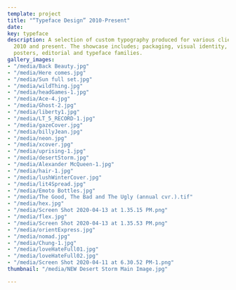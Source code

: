 ```yaml
---
template: project
title: "“Typeface Design” 2010-Present"
date: 
key: typeface
description: A selection of custom typography produced for various clients between
  2010 and present. The showcase includes; packaging, visual identity, book covers,
  posters, editorial and typeface families.
gallery_images:
- "/media/Back Beauty.jpg"
- "/media/Here comes.jpg"
- "/media/Sun full set.jpg"
- "/media/wildThing.jpg"
- "/media/headGames-1.jpg"
- "/media/Ace-4.jpg"
- "/media/Ghost-2.jpg"
- "/media/liberty1.jpg"
- "/media/LT_5_RECORD-1.jpg"
- "/media/gazeCover.jpg"
- "/media/billyJean.jpg"
- "/media/neon.jpg"
- "/media/xcover.jpg"
- "/media/uprising-1.jpg"
- "/media/desertStorm.jpg"
- "/media/Alexander McQueen-1.jpg"
- "/media/hair-1.jpg"
- "/media/lushWinterCover.jpg"
- "/media/lit4Spread.jpg"
- "/media/Emoto Bottles.jpg"
- "/media/The Good, The Bad and The Ugly (annual cvr.).tif"
- "/media/hex.jpg"
- "/media/Screen Shot 2020-04-13 at 1.35.15 PM.png"
- "/media/flex.jpg"
- "/media/Screen Shot 2020-04-13 at 1.35.53 PM.png"
- "/media/orientExpress.jpg"
- "/media/nomad.jpg"
- "/media/Chung-1.jpg"
- "/media/loveHateFull01.jpg"
- "/media/loveHateFull02.jpg"
- "/media/Screen Shot 2020-04-11 at 6.30.52 PM-1.png"
thumbnail: "/media/NEW Desert Storm Main Image.jpg"

---
```

